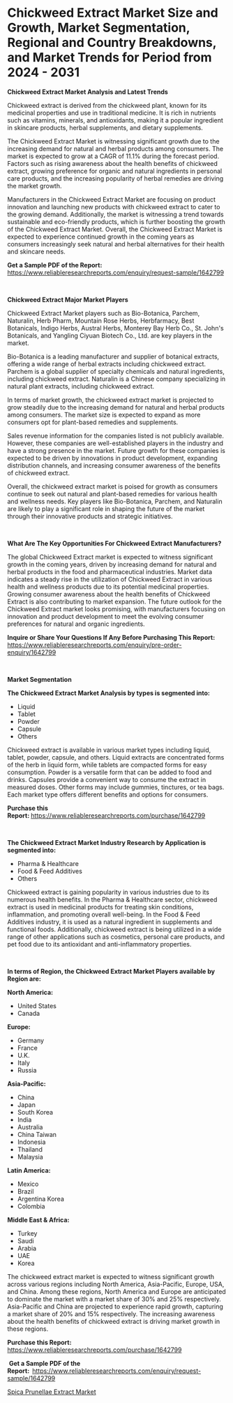 <p><h1>Chickweed Extract Market Size and Growth, Market Segmentation, Regional and Country Breakdowns, and Market Trends for Period from 2024 -  2031</h1></p><p><strong>Chickweed Extract Market Analysis and Latest Trends</strong></p>
<p><p>Chickweed extract is derived from the chickweed plant, known for its medicinal properties and use in traditional medicine. It is rich in nutrients such as vitamins, minerals, and antioxidants, making it a popular ingredient in skincare products, herbal supplements, and dietary supplements.</p><p>The Chickweed Extract Market is witnessing significant growth due to the increasing demand for natural and herbal products among consumers. The market is expected to grow at a CAGR of 11.1% during the forecast period. Factors such as rising awareness about the health benefits of chickweed extract, growing preference for organic and natural ingredients in personal care products, and the increasing popularity of herbal remedies are driving the market growth.</p><p>Manufacturers in the Chickweed Extract Market are focusing on product innovation and launching new products with chickweed extract to cater to the growing demand. Additionally, the market is witnessing a trend towards sustainable and eco-friendly products, which is further boosting the growth of the Chickweed Extract Market. Overall, the Chickweed Extract Market is expected to experience continued growth in the coming years as consumers increasingly seek natural and herbal alternatives for their health and skincare needs.</p></p>
<p><strong>Get a Sample PDF of the Report:&nbsp;</strong> <a href="https://www.reliableresearchreports.com/enquiry/request-sample/1642799">https://www.reliableresearchreports.com/enquiry/request-sample/1642799</a></p>
<p>&nbsp;</p>
<p><strong>Chickweed Extract Major Market Players</strong></p>
<p><p>Chickweed Extract Market players such as Bio-Botanica, Parchem, Naturalin, Herb Pharm, Mountain Rose Herbs, Herbfarmacy, Best Botanicals, Indigo Herbs, Austral Herbs, Monterey Bay Herb Co., St. John's Botanicals, and Yangling Ciyuan Biotech Co., Ltd. are key players in the market.</p><p>Bio-Botanica is a leading manufacturer and supplier of botanical extracts, offering a wide range of herbal extracts including chickweed extract. Parchem is a global supplier of specialty chemicals and natural ingredients, including chickweed extract. Naturalin is a Chinese company specializing in natural plant extracts, including chickweed extract.</p><p>In terms of market growth, the chickweed extract market is projected to grow steadily due to the increasing demand for natural and herbal products among consumers. The market size is expected to expand as more consumers opt for plant-based remedies and supplements.</p><p>Sales revenue information for the companies listed is not publicly available. However, these companies are well-established players in the industry and have a strong presence in the market. Future growth for these companies is expected to be driven by innovations in product development, expanding distribution channels, and increasing consumer awareness of the benefits of chickweed extract.</p><p>Overall, the chickweed extract market is poised for growth as consumers continue to seek out natural and plant-based remedies for various health and wellness needs. Key players like Bio-Botanica, Parchem, and Naturalin are likely to play a significant role in shaping the future of the market through their innovative products and strategic initiatives.</p></p>
<p>&nbsp;</p>
<p><strong>What Are The Key Opportunities For Chickweed Extract Manufacturers?</strong></p>
<p><p>The global Chickweed Extract market is expected to witness significant growth in the coming years, driven by increasing demand for natural and herbal products in the food and pharmaceutical industries. Market data indicates a steady rise in the utilization of Chickweed Extract in various health and wellness products due to its potential medicinal properties. Growing consumer awareness about the health benefits of Chickweed Extract is also contributing to market expansion. The future outlook for the Chickweed Extract market looks promising, with manufacturers focusing on innovation and product development to meet the evolving consumer preferences for natural and organic ingredients.</p></p>
<p><strong>Inquire or Share Your Questions If Any Before Purchasing This Report:</strong> <a href="https://www.reliableresearchreports.com/enquiry/pre-order-enquiry/1642799">https://www.reliableresearchreports.com/enquiry/pre-order-enquiry/1642799</a></p>
<p>&nbsp;</p>
<p><strong>Market Segmentation</strong></p>
<p><strong>The Chickweed Extract Market Analysis by types is segmented into:</strong></p>
<p><ul><li>Liquid</li><li>Tablet</li><li>Powder</li><li>Capsule</li><li>Others</li></ul></p>
<p><p>Chickweed extract is available in various market types including liquid, tablet, powder, capsule, and others. Liquid extracts are concentrated forms of the herb in liquid form, while tablets are compacted forms for easy consumption. Powder is a versatile form that can be added to food and drinks. Capsules provide a convenient way to consume the extract in measured doses. Other forms may include gummies, tinctures, or tea bags. Each market type offers different benefits and options for consumers.</p></p>
<p><strong>Purchase this Report:&nbsp;</strong><a href="https://www.reliableresearchreports.com/purchase/1642799">https://www.reliableresearchreports.com/purchase/1642799</a></p>
<p>&nbsp;</p>
<p><strong>The Chickweed Extract Market Industry Research by Application is segmented into:</strong></p>
<p><ul><li>Pharma & Healthcare</li><li>Food & Feed Additives</li><li>Others</li></ul></p>
<p><p>Chickweed extract is gaining popularity in various industries due to its numerous health benefits. In the Pharma & Healthcare sector, chickweed extract is used in medicinal products for treating skin conditions, inflammation, and promoting overall well-being. In the Food & Feed Additives industry, it is used as a natural ingredient in supplements and functional foods. Additionally, chickweed extract is being utilized in a wide range of other applications such as cosmetics, personal care products, and pet food due to its antioxidant and anti-inflammatory properties.</p></p>
<p>&nbsp;</p>
<p><strong>In terms of Region, the Chickweed Extract Market Players available by Region are:</strong></p>
<p>
    <p> <strong> North America: </strong>
        <ul>
            <li>United States</li>
            <li>Canada</li>
        </ul>
        </p> 
    <p> <strong> Europe: </strong>
        <ul>
            <li>Germany</li>
            <li>France</li>
            <li>U.K.</li>
            <li>Italy</li>
            <li>Russia</li>
        </ul>
        </p> 
    <p> <strong> Asia-Pacific: </strong>
        <ul>
            <li>China</li>
            <li>Japan</li>
            <li>South Korea</li>
            <li>India</li>
            <li>Australia</li>
            <li>China Taiwan</li>
            <li>Indonesia</li>
            <li>Thailand</li>
            <li>Malaysia</li>
        </ul>
        </p> 
    <p> <strong> Latin America: </strong>
        <ul>
            <li>Mexico</li>
            <li>Brazil</li>
            <li>Argentina Korea</li>
            <li>Colombia</li>
        </ul>
        </p> 
    <p> <strong> Middle East & Africa: </strong>
        <ul>
            <li>Turkey</li>
            <li>Saudi</li>
            <li>Arabia</li>
            <li>UAE</li>
            <li>Korea</li>
        </ul>
    </p>
    </p>
<p><p>The chickweed extract market is expected to witness significant growth across various regions including North America, Asia-Pacific, Europe, USA, and China. Among these regions, North America and Europe are anticipated to dominate the market with a market share of 30% and 25% respectively. Asia-Pacific and China are projected to experience rapid growth, capturing a market share of 20% and 15% respectively. The increasing awareness about the health benefits of chickweed extract is driving market growth in these regions.</p></p>
<p><strong>Purchase this Report: </strong><a href="https://www.reliableresearchreports.com/purchase/1642799">https://www.reliableresearchreports.com/purchase/1642799</a></p>
<p>&nbsp;<strong>Get a Sample PDF of the Report:&nbsp;&nbsp;</strong><a href="https://www.reliableresearchreports.com/enquiry/request-sample/1642799">https://www.reliableresearchreports.com/enquiry/request-sample/1642799</a></p>
<p><strong></strong></p>
<p><p><a href="https://github.com/Sherrillcrooksxa8i18ucf2m/Market-Research-Report-List-1/blob/main/spica-prunellae-extract-market.md">Spica Prunellae Extract Market</a></p></p>